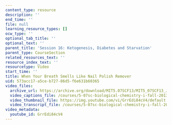 ```yaml
---
content_type: resource
description: ''
end_time: ''
file: null
learning_resource_types: []
ocw_type: ''
optional_tab_title: ''
optional_text: ''
parent_title: 'Session 16: Ketogenesis, Diabetes and Starvation'
parent_type: CourseSection
related_resources_text: ''
resource_index_text: ''
resourcetype: Video
start_time: ''
title: When Your Breath Smells Like Nail Polish Remover
uid: 573acc17-a5ce-b727-86d5-f6e631b60365
video_files:
  archive_url: https://archive.org/download/MIT5.07SCF13/MIT5_07SCF13_JE-Ses16_bonus_3_300k.mp4
  video_captions_file: /courses/5-07sc-biological-chemistry-i-fall-2013/6d0d2f29e3f75b128e0d495ddb7a2214_GrrEdi84cV4.vtt
  video_thumbnail_file: https://img.youtube.com/vi/GrrEdi84cV4/default.jpg
  video_transcript_file: /courses/5-07sc-biological-chemistry-i-fall-2013/f3889833c6aa7e015524fb586d214dd7_GrrEdi84cV4.pdf
video_metadata:
  youtube_id: GrrEdi84cV4
---
```

